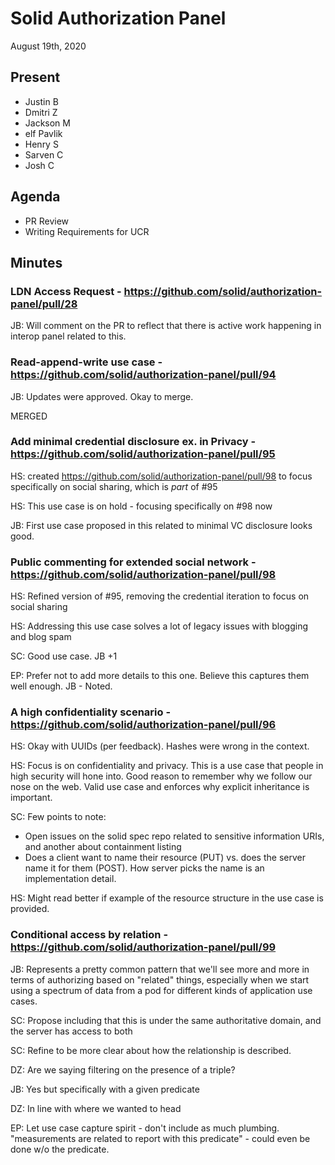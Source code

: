 # Solid Authorization Panel
August 19th, 2020

## Present

- Justin B
- Dmitri Z
- Jackson M
- elf Pavlik
- Henry S
- Sarven C
- Josh C

## Agenda

- PR Review
- Writing Requirements for UCR

## Minutes

### LDN Access Request - https://github.com/solid/authorization-panel/pull/28

JB: Will comment on the PR to reflect that there is active work happening in interop panel related to this.

### Read-append-write use case - https://github.com/solid/authorization-panel/pull/94

JB: Updates were approved. Okay to merge.

MERGED

### Add minimal credential disclosure ex. in Privacy - https://github.com/solid/authorization-panel/pull/95

HS: created https://github.com/solid/authorization-panel/pull/98 to focus specifically on social sharing, which is *part* of #95

HS: This use case is on hold - focusing specifically on #98 now

JB: First use case proposed in this related to minimal VC disclosure looks good.


### Public commenting for extended social network - https://github.com/solid/authorization-panel/pull/98

HS: Refined version of #95, removing the credential iteration to focus on social sharing 

HS: Addressing this use case solves a lot of legacy issues with blogging and blog spam

SC: Good use case. JB +1

EP: Prefer not to add more details to this one. Believe this captures them well enough. JB - Noted.

### A high confidentiality scenario - https://github.com/solid/authorization-panel/pull/96

HS: Okay with UUIDs (per feedback). Hashes were wrong in the context.

HS: Focus is on confidentiality and privacy. This is a use case that people in high security will hone into. Good reason to remember why we follow our nose on the web. Valid use case and enforces why explicit inheritance is important.

SC: Few points to note:

- Open issues on the solid spec repo related to sensitive information URIs, and another about containment listing
- Does a client want to name their resource (PUT) vs. does the server name it for them (POST). How server picks the name is an implementation detail.

HS: Might read better if example of the resource structure in the use case is provided. 

### Conditional access by relation - https://github.com/solid/authorization-panel/pull/99

JB: Represents a pretty common pattern that we'll see more and more in terms of authorizing based on "related" things, especially when we start using a spectrum of data from a pod for different kinds of application use cases.

SC: Propose including that this is under the same authoritative domain, and the server has access to both

SC: Refine to be more clear about how the relationship is described.

DZ: Are we saying filtering on the presence of a triple?

JB: Yes but specifically with a given predicate

DZ: In line with where we wanted to head

EP: Let use case capture spirit - don't include as much plumbing. "measurements are related to report with this predicate" - could even be done w/o the predicate. 

